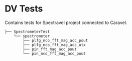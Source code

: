 # DV Tests

Contains tests for Spectravel project connected to Caravel. 
```
├── SpectrometerTest
    └── spectrometer
        ├── plfg_nco_fft_mag_acc_pout
        ├── plfg_nco_fft_mag_acc_utx
        ├── pin_fft_mag_acc_pout
        └── pin_nco_fft_mag_acc_pout
```